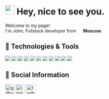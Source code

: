 <h1><img src="https://emojis.slackmojis.com/emojis/images/1531849430/4246/blob-sunglasses.gif?1531849430" width="30"/> Hey, nice to see you.</h1>

<p>Welcome to my page! </br> I'm John, Fullstack developer from <img src="https://hatscripts.github.io/circle-flags/flags/ru.svg" width="14"> <b>Moscow</b>.

## 🔧 Technologies & Tools
![](https://img.shields.io/badge/-Linux-informational?style=flat&logo=linux&logoColor=white&color=0871c4)
![](https://img.shields.io/badge/-Windows-informational?style=flat&logo=windows&logoColor=white&color=0871c4)
![](https://img.shields.io/badge/-Git-informational?style=flat&logo=git&logoColor=white&color=0871c4)
![](https://img.shields.io/badge/-PyCharm-informational?style=flat&logo=intellij-idea&logoColor=white&color=0871c4)
![](https://img.shields.io/badge/-Python-informational?style=flat&logo=python&logoColor=white&color=c41e3a)
![](https://img.shields.io/badge/-JavaScript-informational?style=flat&logo=javascript&logoColor=white&color=c41e3a)
![](https://img.shields.io/badge/-Vue-informational?style=flat&logo=vue.js&logoColor=white&color=c41e3a)
![](https://img.shields.io/badge/-PostgreSQL-informational?style=flat&logo=postgresql&logoColor=white&color=3b77aa)
![](https://img.shields.io/badge/-MySQL-informational?style=flat&logo=mysql&logoColor=white&color=3b77aa)
![](https://img.shields.io/badge/-Docker-informational?style=flat&logo=docker&logoColor=white&color=3b77aa)
![](https://img.shields.io/badge/-VMware-informational?style=flat&logo=vmware&logoColor=white&color=3b77aa)

## 📌 Social Information
<a align="center">[<img src='https://cdn.jsdelivr.net/npm/simple-icons@3.0.1/icons/github.svg' alt='github' height='30'>](https://github.com/likiblack)  [<img src='https://cdn.jsdelivr.net/npm/simple-icons@3.0.1/icons/instagram.svg' alt='instagram' height='30'>](https://www.instagram.com/likiblack/)  [<img src='https://cdn.jsdelivr.net/npm/simple-icons@3.0.1/icons/twitter.svg' alt='twitter' height='30'>](https://twitter.com/stillsey)</a>
